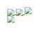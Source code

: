 <a href="https://arget.cc">
  <img align="center" src="https://github-readme-stats.vercel.app/api?username=arget13&line_height=40&hide=contribs,prs&show_icons=true&count_private=true&theme=radical" />
  <img align="center" src="https://github-readme-stats.vercel.app/api/top-langs/?username=arget13&langs_count=3&theme=radical" />
  <img src="https://github-readme-streak-stats.herokuapp.com?user=arget13&theme=radical&mode=weekly" />
</a>
<br/>
<a href="https://twitter.com/intent/follow?screen_name=arget1313">
  <img src="https://img.shields.io/twitter/follow/arget1313?style=for-the-badge&logo=twitter&&labelColor=1f1f1f&color=231333" />
</a>

